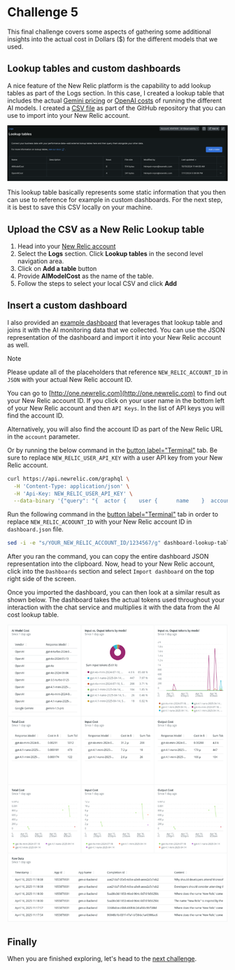 # Challenge 5

This final challenge covers some aspects of gathering some additional insights into the actual cost in Dollars ($) for the different models that we used.

## Lookup tables and custom dashboards

A nice feature of the New Relic platform is the capability to add lookup tables as part of the Logs section. In this case, I created a lookup table that includes the actual [Gemini pricing](https://ai.google.dev/pricing#1_5flash) or [OpenAI costs](https://openai.com/api/pricing/) of running the different AI models. I created a [CSV file](./model-cost-lookup-table.csv) as part of the GitHub repository that you can use to import into your New Relic account.

![New Relic logs lookup tables](./assets/new-relic-logs-lookup-tables.png)

This lookup table basically represents some static information that you then can use to reference for example in custom dashboards. For the next step, it is best to save this CSV locally on your machine.

## Upload the CSV as a New Relic Lookup table

1. Head into your [New Relic account](https://one.newrelic.com)
2. Select the **Logs** section. Click **Lookup tables** in the second level navigation area.
3. Click on **Add a table** button
4. Provide **AIModelCost** as the name of the table.
5. Follow the steps to select your local CSV and click **Add**

## Insert a custom dashboard

I also provided an [example dashboard](./dashboard-lookup-table.json) that leverages that lookup table and joins it with the AI monitoring data that we collected. You can use the JSON representation of the dashboard and import it into your New Relic account as well.

> [!NOTE]
> Please update all of the placeholders that reference `NEW_RELIC_ACCOUNT_ID` in `JSON` with your actual New Relic account ID.

You can go to [http://one.newrelic.com](http://one.newrelic.com) to find out your New Relic account ID. If you click on your user name in the bottom left of your New Relic account and then `API Keys`. In the list of API keys you will find the account ID.

Alternatively, you will also find the account ID as part of the New Relic URL in the `account` parameter.

Or by running the below command in the [button label="Terminal"](tab-0) tab. Be sure to replace `NEW_RELIC_USER_API_KEY` with a user API key from your New Relic account.

```bash
curl https://api.newrelic.com/graphql \
  -H 'Content-Type: application/json' \
  -H 'Api-Key: NEW_RELIC_USER_API_KEY' \
  --data-binary '{"query": "{  actor {    user {      name    }  accounts {      id      name    }  }}" }'
```

Run the following command in the [button label="Terminal"](tab-0) tab in order to replace `NEW_RELIC_ACOOUNT_ID` with your New Relic account ID in `dashboard.json` file.

```bash
sed -i -e "s/YOUR_NEW_RELIC_ACCOUNT_ID/1234567/g" dashboard-lookup-table.json
```

After you ran the command, you can copy the entire dashboard JSON representation into the clipboard. Now, head to your New Relic account, click into the `Dashboards` section and select `Import dashboard` on the top right side of the screen.

Once you imported the dashboard, you can then look at a similar result as shown below. The dashboard takes the actual tokens used throughout your interaction with the chat service and multiplies it with the data from the AI cost lookup table.

![New Relic dashboard ai model cost](./assets/new-relic-dashboard-ai-model-cost.png)

## Finally

When you are finished exploring, let's head to the [next challenge](../challenge-6/README.md).

